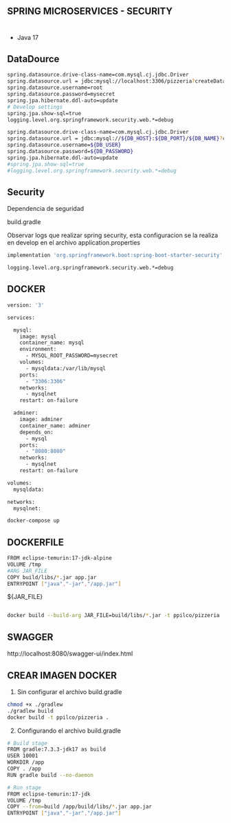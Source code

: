 ## SPRING MICROSERVICES - SECURITY
# 
* Java 17


## DataDource

```bash 
spring.datasource.drive-class-name=com.mysql.cj.jdbc.Driver
spring.datasource.url = jdbc:mysql://localhost:3306/pizzeria?createDatabaseIfNotExist=true
spring.datasource.username=root
spring.datasource.password=mysecret
spring.jpa.hibernate.ddl-auto=update
# Develop settings
spring.jpa.show-sql=true   
logging.level.org.springframework.security.web.*=debug
```

```bash
spring.datasource.drive-class-name=com.mysql.cj.jdbc.Driver
spring.datasource.url = jdbc:mysql://${DB_HOST}:${DB_PORT}/${DB_NAME}?createDatabaseIfNotExist=true
spring.datasource.username=${DB_USER}
spring.datasource.password=${DB_PASSWORD}
spring.jpa.hibernate.ddl-auto=update
#spring.jpa.show-sql=true
#logging.level.org.springframework.security.web.*=debug
```



## Security

Dependencia de seguridad

build.gradle

Observar logs que realizar spring security, esta configuracion se la realiza en develop en el archivo application.properties
```bash
implementation 'org.springframework.boot:spring-boot-starter-security'
```
```bash
logging.level.org.springframework.security.web.*=debug
```


## DOCKER

```bash
version: '3'

services:

  mysql:
    image: mysql
    container_name: mysql
    environment:
      - MYSQL_ROOT_PASSWORD=mysecret
    volumes:
      - mysqldata:/var/lib/mysql
    ports:
      - "3306:3306"
    networks:
      - mysqlnet
    restart: on-failure

  adminer:
    image: adminer
    container_name: adminer
    depends_on:
      - mysql
    ports:
      - "8080:8080"
    networks:
      - mysqlnet
    restart: on-failure

volumes:
  mysqldata:

networks:
  mysqlnet:
```

```bash
docker-compose up
```
## DOCKERFILE

```bash
FROM eclipse-temurin:17-jdk-alpine
VOLUME /tmp
#ARG JAR_FILE
COPY build/libs/*.jar app.jar
ENTRYPOINT ["java","-jar","/app.jar"]
```

${JAR_FILE}

```bash

docker build --build-arg JAR_FILE=build/libs/*.jar -t ppilco/pizzeria .
```

## SWAGGER

http://localhost:8080/swagger-ui/index.html


## CREAR IMAGEN DOCKER

1. Sin configurar el archivo build.gradle
```bash
chmod +x ./gradlew
./gradlew build
docker build -t ppilco/pizzeria .
```

2. Configurando el archivo build.gradle
```bash
# Build stage
FROM gradle:7.3.3-jdk17 as build
USER 10001
WORKDIR /app
COPY . /app
RUN gradle build --no-daemon

# Run stage
FROM eclipse-temurin:17-jdk
VOLUME /tmp
COPY --from=build /app/build/libs/*.jar app.jar
ENTRYPOINT ["java","-jar","/app.jar"]
```